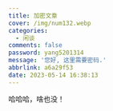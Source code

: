 ```yaml
---
title: 加密文章
cover: /img/num132.webp
categories:
  - 闲谈
comments: false
password: yang5201314
message: '您好, 这里需要密码.'
abbrlink: a6a29f53
date: 2023-05-14 16:38:13
---
```




哈哈哈，啥也没！